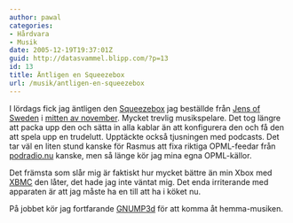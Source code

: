 ```yaml
---
author: pawal
categories:
- Hårdvara
- Musik
date: 2005-12-19T19:37:01Z
guid: http://datasvammel.blipp.com/?p=13
id: 13
title: Äntligen en Squeezebox
url: /musik/antligen-en-squeezebox
---
```


I lördags fick jag äntligen den <a href="http://www.slimdevices.com/">Squeezebox</a> jag beställde från <a href="http://www.jensofsweden.com/">Jens of Sweden</a> i <a href="https://pawal.blipp.com/squeezebox/jos">mitten av november</a>. Mycket trevlig musikspelare. Det tog längre att packa upp den och sätta in alla kablar än att konfigurera den och få den att spela upp en trudelutt. Upptäckte också tjusningen med podcasts. Det tar väl en liten stund kanske för Rasmus att fixa riktiga OPML-feedar från <a href="http://www.podradio.nu/">podradio.nu</a> kanske, men så länge kör jag mina egna OPML-källor.

Det främsta som slår mig är faktiskt hur mycket bättre än min Xbox med <a href="http://www.xboxmediacenter.com/">XBMC</a> den låter, det hade jag inte väntat mig. Det enda irriterande med apparaten är att jag måste ha en till att ha i köket nu.

På jobbet kör jag fortfarande <a href="http://www.gnu.org/software/gnump3d/">GNUMP3d</a> för att komma åt hemma-musiken.